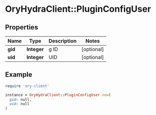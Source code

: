 # OryHydraClient::PluginConfigUser

## Properties

| Name | Type | Description | Notes |
| ---- | ---- | ----------- | ----- |
| **gid** | **Integer** | g ID | [optional] |
| **uid** | **Integer** | UID | [optional] |

## Example

```ruby
require 'ory-client'

instance = OryHydraClient::PluginConfigUser.new(
  gid: null,
  uid: null
)
```

